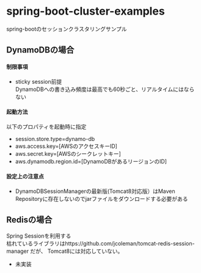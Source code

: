# spring-boot-cluster-examples
spring-bootのセッションクラスタリングサンプル

## DynamoDBの場合
#### 制限事項
* sticky session前提  
  DynamoDBへの書き込み頻度は最高でも60秒ごと、リアルタイムにはならない

#### 起動方法
以下のプロパティを起動時に指定
* session.store.type=dynamo-db
* aws.access.key=[AWSのアクセスキーID]
* aws.secret.key=[AWSのシークレットキー]
* aws.dynamodb.region.id=[DynamoDBがあるリージョンのID]

#### 設定上の注意点
* DynamoDBSessionManagerの最新版(Tomcat8対応版）はMaven Repositoryに存在しないのでjarファイルをダウンロードする必要がある

## Redisの場合
Spring Sessionを利用する  
枯れているライブラリはhttps://github.com/jcoleman/tomcat-redis-session-manager だが、
Tomcat8には対応していない。
* 未実装
